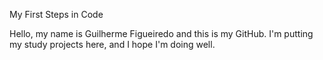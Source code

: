 ﻿My First Steps in Code

Hello, my name is Guilherme Figueiredo and this is my GitHub.
I'm putting my study projects here, and I hope I'm doing well.
